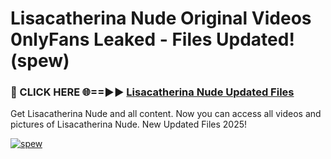 # Lisacatherina Nude Original Videos 0nlyFans Leaked - Files Updated! (spew)

<h3>🔴 CLICK HERE 🌐==►► <a href="https://tinyurl.com/y5r63du9" rel="nofollow">Lisacatherina Nude Updated Files</a></h3>

Get Lisacatherina Nude and all content. Now you can access all videos and pictures of Lisacatherina Nude. New Updated Files 2025!

[![spew](https://i.imgur.com/UVo9nyh.gif)](https://tinyurl.com/y5r63du9)